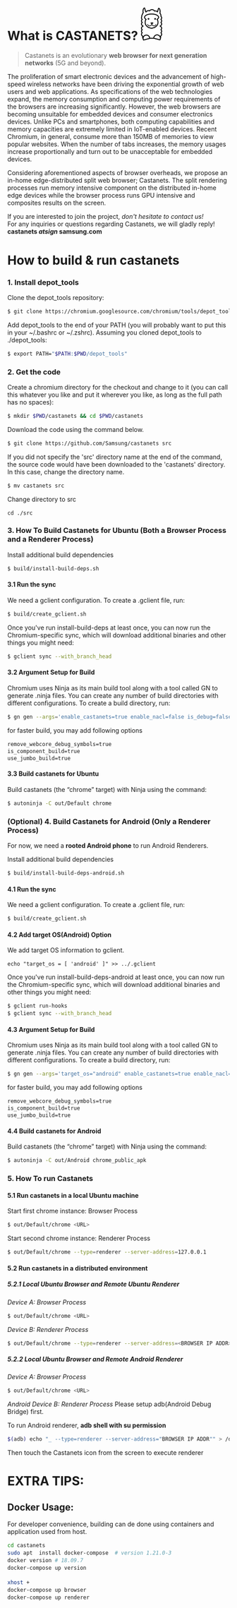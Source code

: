 

#   What is CASTANETS?  <img src="./docs/images/Castanets_logo_white.svg" width="48">
> Castanets is an evolutionary **web browser for next generation networks** (5G and beyond).  

The proliferation of smart electronic devices and the advancement of high-speed wireless networks have been driving the exponential growth of web users and web applications. As specifications of the web technologies expand, the memory consumption and computing power requirements of the browsers are increasing significantly. However, the web browsers are becoming unsuitable for embedded devices and consumer electronics devices. Unlike PCs and smartphones, both computing capabilities and memory capacities are extremely limited in IoT-enabled devices. Recent Chromium, in general, consume more than 150MB of memories to view popular websites. When the number of tabs increases, the memory usages increase proportionally and turn out to be unacceptable for embedded devices.  

Considering aforementioned aspects of browser overheads, we propose an in-home edge-distributed split web browser; Castanets. The split rendering processes run memory intensive component on the distributed in-home edge devices while the browser process runs GPU intensive and composites results on the screen.  

If you are interested to join the project, _don't hesitate to contact us!_  
For any inquiries or questions regarding Castanets, we will gladly reply!  
**castanets _atsign_ samsung.com**

# How to build & run castanets


### 1. Install depot_tools


Clone the depot_tools repository:

```sh
$ git clone https://chromium.googlesource.com/chromium/tools/depot_tools.git
```

Add depot_tools to the end of your PATH (you will probably want to put this in your ~/.bashrc or ~/.zshrc). Assuming you cloned depot_tools to ./depot_tools:

```sh
$ export PATH="$PATH:$PWD/depot_tools"
```


### 2. Get the code


Create a chromium directory for the checkout and change to it (you can call this whatever you like and put it wherever you like, as long as the full path has no spaces):
```sh
$ mkdir $PWD/castanets && cd $PWD/castanets
```

Download the code using the command below.
```sh
$ git clone https://github.com/Samsung/castanets src
```

If you did not specify the 'src' directory name at the end of the command, the source code would have been downloaded to the 'castanets' directory. In this case, change the directory name.
```sh
$ mv castanets src
```
Change directory to src 
```
cd ./src
```

### 3. How To Build Castanets for Ubuntu (Both a Browser Process and a Renderer Process)
Install additional build dependencies
```sh
$ build/install-build-deps.sh
```

#### 3.1 Run the sync
We need a gclient configuration. To create a .gclient file, run:

```sh
$ build/create_gclient.sh
```

Once you've run install-build-deps at least once, you can now run the Chromium-specific sync, which will download additional binaries and other things you might need:
```sh
$ gclient sync --with_branch_head
```


#### 3.2 Argument Setup for Build

Chromium uses Ninja as its main build tool along with a tool called GN to generate .ninja files. You can create any number of build directories with different configurations. 
To create a build directory, run:
```sh
$ gn gen --args='enable_castanets=true enable_nacl=false is_debug=false' out/Default
```
for faster build, you may add following options
```
remove_webcore_debug_symbols=true
is_component_build=true
use_jumbo_build=true
```

#### 3.3 Build castanets for Ubuntu
Build castanets (the “chrome” target) with Ninja using the command:
```sh
$ autoninja -C out/Default chrome
```


### (Optional) 4. Build Castanets for Android (Only a Renderer Process)
For now, we need a **rooted Android phone** to run Android Renderers. 

Install additional build dependencies
```sh
$ build/install-build-deps-android.sh
```
#### 4.1 Run the sync
We need a gclient configuration. To create a .gclient file, run:
```sh
$ build/create_gclient.sh
```

#### 4.2 Add target OS(Android) Option

We add target OS information to gclient.
```
echo "target_os = [ 'android' ]" >> ../.gclient 
```

Once you've run install-build-deps-android at least once, you can now run the Chromium-specific sync, which will download additional binaries and other things you might need:
```sh
$ gclient run-hooks
$ gclient sync --with_branch_head
```


#### 4.3 Argument Setup for Build

Chromium uses Ninja as its main build tool along with a tool called GN to generate .ninja files. You can create any number of build directories with different configurations. 
To create a build directory, run:
```sh
$ gn gen --args='target_os="android" enable_castanets=true enable_nacl=false is_debug=false' out/Android
```
for faster build, you may add following options
```
remove_webcore_debug_symbols=true
is_component_build=true
use_jumbo_build=true
```

#### 4.4 Build castanets for Android
Build castanets (the “chrome” target) with Ninja using the command:
```sh
$ autoninja -C out/Android chrome_public_apk
```


### 5. How To run Castanets
#### 5.1 Run castanets in a local Ubuntu machine 
Start first chrome instance: Browser Process
```sh
$ out/Default/chrome <URL>
```

Start second chrome instance: Renderer Process
```sh
$ out/Default/chrome --type=renderer --server-address=127.0.0.1
```

#### 5.2 Run castanets in a distributed environment
##### 5.2.1 Local Ubuntu Browser and Remote Ubuntu Renderer
_Device A: Browser Process_
```sh
$ out/Default/chrome <URL>
```

_Device B: Renderer Process_
```sh
$ out/Default/chrome --type=renderer --server-address=<BROWSER IP ADDR>
```

##### 5.2.2 Local Ubuntu Browser and Remote Android Renderer
_Device A: Browser Process_
```sh
$ out/Default/chrome <URL>
```
_Android Device B: Renderer Process_
Please setup adb(Android Debug Bridge) first.

To run Android renderer,
**adb shell with su permission**
```sh
$(adb) echo "_ --type=renderer --server-address="BROWSER IP ADDR"" > /data/local/tmp/chrome-command-line
```
Then touch the Castanets icon from the screen to execute renderer


# EXTRA TIPS: #

## Docker Usage: ##

For developer convenience,
building can de done using containers and application used from host.

```sh
cd castanets
sudo apt  install docker-compose  # version 1.21.0-3
docker version # 18.09.7
docker-compose up version

xhost +
docker-compose up browser
docker-compose up renderer
```
